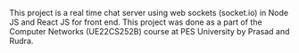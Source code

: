 This project is a real time chat server using web sockets (socket.io) in Node JS and React JS for front end.
This project was done as a part of the Computer Networks (UE22CS252B) course at PES University by Prasad and Rudra.
